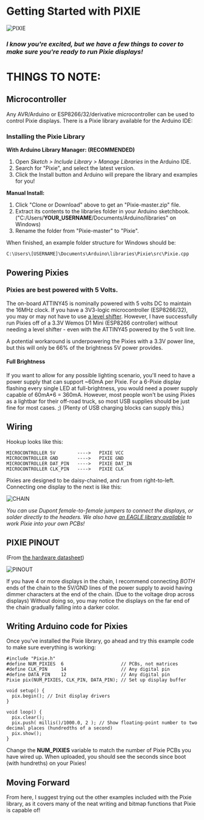 # Getting Started with PIXIE

![PIXIE](https://i.imgur.com/rmpfoyw.jpg)

### *I know you're excited, but we have a few things to cover to make sure you're ready to run Pixie displays!*

# THINGS TO NOTE:

## Microcontroller

Any AVR/Arduino or ESP8266/32/derivative microcontroller can be used to control Pixie displays. There is a Pixie library available for the Arduino IDE:

### Installing the Pixie Library

**With Arduino Library Manager: (RECOMMENDED)**

1. Open *Sketch > Include Library > Manage Libraries* in the Arduino IDE.
2. Search for "Pixie", and select the latest version.
3. Click the Install button and Arduino will prepare the library and examples for you!

**Manual Install:**

1. Click "Clone or Download" above to get an "Pixie-master.zip" file.
2. Extract its contents to the libraries folder in your Arduino sketchbook. ("C:/Users/**YOUR_USERNAME**/Documents/Arduino/libraries" on Windows)
3. Rename the folder from "Pixie-master" to "Pixie".

When finished, an example folder structure for Windows should be:

    C:\Users\[USERNAME]\Documents\Arduino\libraries\Pixie\src\Pixie.cpp

## Powering Pixies

### Pixies are best powered with 5 Volts.

The on-board ATTINY45 is nominally powered with 5 volts DC to maintain the 16MHz clock. If you have a 3V3-logic microcontroller (ESP8266/32), you may or may not have to use [a level shifter](https://www.adafruit.com/product/1787). However, I have successfully run Pixies off of a 3.3V Wemos D1 Mini (ESP8266 controller) without needing a level shifter - even with the ATTINY45 powered by the 5 volt line.

A potential workaround is underpowering the Pixies with a 3.3V power line, but this will only be 66% of the brightness 5V power provides.

#### Full Brightness

If you want to allow for any possible lighting scenario, you'll need to have a power supply that can support ~60mA per Pixie. For a 6-Pixie display flashing every single LED at full-brightness, you would need a power supply capable of 60mA*6 = 360mA. However, most people won't be using Pixies as a lightbar for their off-road truck, so most USB supplies should be just fine for most cases. ;) (Plenty of USB charging blocks can supply this.)

## Wiring

Hookup looks like this:

    MICROCONTROLLER 5V        ---->   PIXIE VCC
    MICROCONTROLLER GND       ---->   PIXIE GND
    MICROCONTROLLER DAT_PIN   ---->   PIXIE DAT_IN
    MICROCONTROLLER CLK_PIN   ---->   PIXIE CLK

Pixies are designed to be daisy-chained, and run from right-to-left. Connecting one display to the next is like this:

![CHAIN](https://i.imgur.com/ikhDXa2.png)

*You can use Dupont female-to-female jumpers to connect the displays, or solder directly to the headers. We also have [an EAGLE library available](https://github.com/connornishijima/Pixie/tree/master/extras/hardware) to work Pixie into your own PCBs!*

## PIXIE PINOUT

(From [the hardware datasheet](https://connornishijima.github.io/Pixie/extras/datasheet.html))

![PINOUT](https://i.imgur.com/LnHboKm.png)

If you have 4 or more displays in the chain, I recommend connecting *BOTH* ends of the chain to the 5V/GND lines of the power supply to avoid having dimmer characters at the end of the chain. (Due to the voltage drop across displays) Without doing so, you may notice the displays on the far end of the chain gradually falling into a darker color.

## Writing Arduino code for Pixies

Once you've installed the Pixie library, go ahead and try this example code to make sure everything is working:

    #include "Pixie.h"
    #define NUM_PIXIES  6                     // PCBs, not matrices
    #define CLK_PIN     14                    // Any digital pin
    #define DATA_PIN    12                    // Any digital pin
    Pixie pix(NUM_PIXIES, CLK_PIN, DATA_PIN); // Set up display buffer
    
    void setup() {
      pix.begin(); // Init display drivers
    }
    
    void loop() {
      pix.clear();
      pix.push( millis()/1000.0, 2 ); // Show floating-point number to two decimal places (hundredths of a second)
      pix.show();
    }
    
Change the **NUM_PIXIES** variable to match the number of Pixie PCBs you have wired up. When uploaded, you should see the seconds since boot (with hundreths) on your Pixies!

## Moving Forward

From here, I suggest trying out the other examples included with the Pixie library, as it covers many of the neat writing and bitmap functions that Pixie is capable of!
